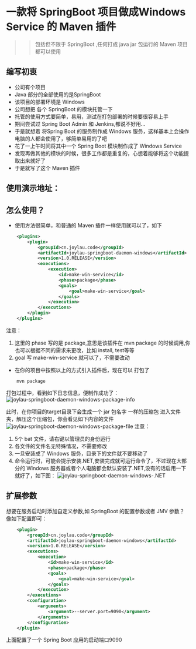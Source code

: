 # 一款将 SpringBoot 项目做成Windows Service 的 Maven 插件

>> 包括但不限于 SpringBoot ,任何打成 java jar 包运行的 Maven 项目都可以使用

## 编写初衷
- 公司有个项目
- Java 部分的全部使用的是SpringBoot
- 该项目的部署环境是 Windows
- 公司想把 各个 SpringBoot 的模块托管一下
- 托管的使用方式要简单，易用，测试在打包部署的时候要很容易上手
- 期间尝试过 Spring Boot Admin 和 Jenkins,都说不好用...
- 于是就想着 将Spring Boot 的服务制作成 Windows 服务，这样基本上会操作电脑的人都会使用了，够简单易用的了吧
- 花了一上午时间将其中一个 Spring Boot 模块制作成了 Windows Service
- 发现再做其他的模块的时候，很多工作都是重复的，心想着能够将这个功能提取出来就好了
- 于是就写了这个 Maven 插件


## 使用演示地址：



## 怎么使用？
- 使用方法很简单，和普通的 Maven 插件一样使用就可以了，如下
``` xml
    <plugins>
        <plugin>
            <groupId>cn.joylau.code</groupId>
            <artifactId>joylau-springboot-daemon-windows</artifactId>
            <version>1.0.RELEASE</version>
            <executions>
                <execution>
                    <id>make-win-service</id>
                    <phase>package</phase>
                    <goals>
                        <goal>make-win-service</goal>
                    </goals>
                </execution>
            </executions>
        </plugin>
    </plugins>
```

注意：
 1. 这里的 phase 写的是 package,意思是该插件在 mvn package 的时候调用,你也可以根据不同的需求来更改，比如 install, test等等
 2. goal 写 make-win-service 就可以了，不需要改动
 
- 在你的项目中按照以上的方式引入插件后，现在可以 打包了
``` 
    mvn package
```

打包过程中，看到如下日志信息，便制作成功了：
![joylau-springboot-daemon-windows-package-info](http://image.joylau.cn/blog/joylau-springboot-daemon-windows-package-info.jpg)

此时，在你项目的target目录下会生成一个 jar 包名字 一样的压缩包
进入文件夹，解压这个压缩包，你会看见如下内容的文件
![joylau-springboot-daemon-windows-package-file](http://image.joylau.cn/blog/joylau-springboot-daemon-windows-package-file.jpg)
注意：
 1. 5个 bat 文件，请右键以管理员的身份运行
 2. 各文件的文件名无特殊情况，不需要修改
 3. 一旦安装成了 Windows 服务，目录下的文件就不要移动了
 4. 命令运行时，可能会提示安装.NET,安装完成就可运行命令了，不过现在大部分的 Windows 服务器或者个人电脑都会默认安装了.NET,没有的话启用一下就好了，如下图：
 ![joylau-springboot-daemon-windows-.NET](http://image.joylau.cn/blog/joylau-springboot-daemon-windows-.net.jpg)


## 扩展参数
想要在服务启动时添加自定义参数,如 SpringBoot 的配置参数或者 JMV 参数？
像如下配置即可：
``` xml
    <plugin>
        <groupId>cn.joylau.code</groupId>
        <artifactId>joylau-springboot-daemon-windows</artifactId>
        <version>1.0.RELEASE</version>
        <executions>
            <execution>
                <id>make-win-service</id>
                <phase>package</phase>
                <goals>
                    <goal>make-win-service</goal>
                </goals>
            </execution>
        </executions>
        <configuration>
            <arguments>
                <argument>--server.port=9090</argument>
            </arguments>
        </configuration>
    </plugin>
```

上面配置了一个 Spring Boot 应用的启动端口9090